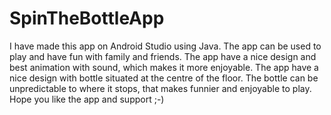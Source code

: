 # SpinTheBottleApp
I have made this app on Android Studio using Java.
The app can be used to play and have fun with family and friends. The app have a nice design and best animation with sound, which makes it more enjoyable. The app have a nice design with bottle situated at the centre of the floor. The bottle can be unpredictable to where it stops, that makes funnier and enjoyable to play. Hope you like the app and support ;-)
